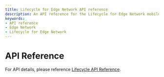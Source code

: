 ```yaml
---
title: Lifecycle for Edge Network API reference
description: An API reference for the Lifecycle for Edge Network mobile extension.
keywords:
- API reference
- Edge Network
- Lifecycle for Edge Network
---
```


# API Reference

For API details, please reference [Lifecycle API Reference](../../home/base-extensions/mobile-core/lifecycle/api-reference.md).
